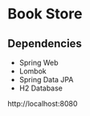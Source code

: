 # Book Store
## Dependencies
- Spring Web
- Lombok
- Spring Data JPA
- H2 Database

http://localhost:8080
